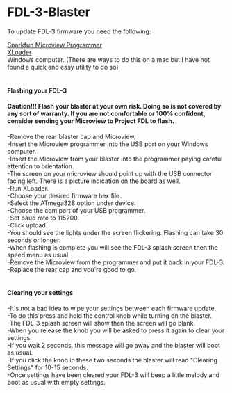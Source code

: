 # FDL-3-Blaster

To update FDL-3 firmware you need the following:

[Sparkfun Microview Programmer](https://www.sparkfun.com/products/12924)<br/>
[XLoader](http://xloader.russemotto.com/)<br/>
Windows computer. (There are ways to do this on a mac but I have not found a quick and easy utility to do so)<br/>
<br/>
#### Flashing your FDL-3</br>
#### Caution!!! Flash your blaster at your own risk. Doing so is not covered by any sort of warranty. If you are not comfortable or 100% confident, consider sending your Microview to Project FDL to flash.</br>
-Remove the rear blaster cap and Microview. <br/>
-Insert the Microview programmer into the USB port on your Windows computer. <br/>
-Insert the Microview from your blaster into the programmer paying careful attention to orientation.<br/>
-The screen on your microview should point up with the USB connector facing left. There is a picture indication on the board as well.<br/>
-Run XLoader. <br/>
-Choose your desired firmware hex file. <br/>
-Select the ATmega328 option under device.<br/>
-Choose the com port of your USB programmer.<br/>
-Set baud rate to 115200.<br/>
-Click upload.<br/>
-You should see the lights under the screen flickering. Flashing can take 30 seconds or longer.<br/>
-When flashing is complete you will see the FDL-3 splash screen then the speed menu as usual.<br/>
-Remove the Microview from the programmer and put it back in your FDL-3.<br/>
-Replace the rear cap and you're good to go.<br/>
<br/>
#### Clearing your settings</br>
-It's not a bad idea to wipe your settings between each firmware update.<br/>
-To do this press and hold the control knob while turning on the blaster.<br/>
-The FDL-3 splash screen will show then the screen will go blank.<br/>
-When you release the knob you will be asked to press it again to clear your settings.<br/>
-If you wait 2 seconds, this message will go away and the blaster will boot as usual.<br/>
-If you click the knob in these two seconds the blaster will read "Clearing Settings" for 10-15 seconds.<br/>
-Once settings have been cleared your FDL-3 will beep a little melody and boot as usual with empty settings.<br/>
